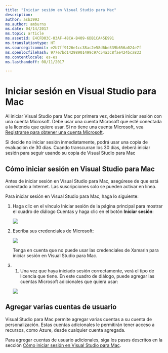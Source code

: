 ```yaml
---
title: "Iniciar sesión en Visual Studio para Mac"
description: 
author: asb3993
ms.author: amburns
ms.date: 04/14/2017
ms.topic: article
ms.assetid: E4CFD03C-03AF-48CA-B409-6DB1CA45E991
ms.translationtype: HT
ms.sourcegitcommit: e2b7ff9126e1cc38ac2e58d6be339b656a024e7f
ms.openlocfilehash: 977e7bd14298901499c97c54a3c8fae424bca833
ms.contentlocale: es-es
ms.lasthandoff: 08/11/2017

---
```


# <a name="signing-in-to-visual-studio-for-mac"></a>Iniciar sesión en Visual Studio para Mac

Al iniciar Visual Studio para Mac por primera vez, deberá iniciar sesión con una cuenta Microsoft. Debe usar una cuenta Microsoft que esté conectada a la licencia que quiere usar. Si no tiene una cuenta Microsoft, vea [Registrarse para obtener una cuenta Microsoft](https://support.microsoft.com/en-us/instantanswers/d18cc497-d839-cf50-dea8-f99c95f2bd16/sign-up-for-a-microsoft-account). 

Si decide no iniciar sesión inmediatamente, podrá usar una copia de evaluación de 30 días. Cuando transcurran los 30 días, deberá iniciar sesión para seguir usando su copia de Visual Studio para Mac 

## <a name="how-to-sign-in-to-visual-studio-for-mac"></a>Cómo iniciar sesión en Visual Studio para Mac

Antes de iniciar sesión en Visual Studio para Mac, asegúrese de que está conectado a Internet. Las suscripciones solo se pueden activar en línea.
 
Para iniciar sesión en Visual Studio para Mac, haga lo siguiente:

1. Haga clic en el vínculo Iniciar sesión de la página principal para mostrar el cuadro de diálogo Cuentas y haga clic en el botón **Iniciar sesión**:

    ![](media/signing-in-image12.png)

2. Escriba sus credenciales de Microsoft:

    ![](media/signing-in-image13.png)

    Tenga en cuenta que no puede usar las credenciales de Xamarin para iniciar sesión en Visual Studio para Mac.

3. 1.   Una vez que haya iniciado sesión correctamente, verá el tipo de licencia que tiene. En este cuadro de diálogo, puede agregar las cuentas Microsoft adicionales que quiera usar:

    ![](media/signing-in-image14.png)

## <a name="adding-multiple-user-accounts"></a>Agregar varias cuentas de usuario

Visual Studio para Mac permite agregar varias cuentas a su cuenta de personalización. Estas cuentas adicionales le permitirán tener acceso a recursos, como Azure, desde cualquier cuenta agregada. 

Para agregar cuentas de usuario adicionales, siga los pasos descritos en la sección [Cómo iniciar sesión en Visual Studio para Mac](#How_to_sign_in_to_Visual_Studio_for_Mac).


